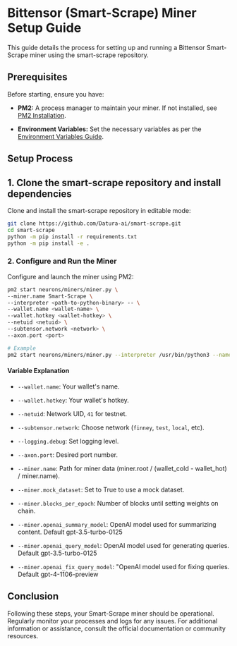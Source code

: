 # Bittensor (Smart-Scrape) Miner Setup Guide

This guide details the process for setting up and running a Bittensor Smart-Scrape miner using the smart-scrape repository.

## Prerequisites
Before starting, ensure you have:

- **PM2:** A process manager to maintain your miner. If not installed, see [PM2 Installation](https://pm2.io/docs/runtime/guide/installation/).

- **Environment Variables:** Set the necessary variables as per the [Environment Variables Guide](./env_variables.md).

## Setup Process

## 1. Clone the smart-scrape repository and install dependencies
Clone and install the smart-scrape repository in editable mode:

```sh
git clone https://github.com/Datura-ai/smart-scrape.git
cd smart-scrape
python -m pip install -r requirements.txt
python -m pip install -e .
```

### 2. Configure and Run the Miner
Configure and launch the miner using PM2:

```sh
pm2 start neurons/miners/miner.py \
--miner.name Smart-Scrape \
--interpreter <path-to-python-binary> -- \
--wallet.name <wallet-name> \
--wallet.hotkey <wallet-hotkey> \
--netuid <netuid> \
--subtensor.network <network> \
--axon.port <port>

# Example
pm2 start neurons/miners/miner.py --interpreter /usr/bin/python3 --name miner_1 -- --wallet.name miner --wallet.hotkey default --subtensor.network testnet --netuid 41 --axon.port 14001
```

#### Variable Explanation
- `--wallet.name`: Your wallet's name.
- `--wallet.hotkey`: Your wallet's hotkey.
- `--netuid`: Network UID, `41` for testnet.
- `--subtensor.network`: Choose network (`finney`, `test`, `local`, etc).
- `--logging.debug`: Set logging level.
- `--axon.port`: Desired port number.

- `--miner.name`: Path for miner data (miner.root / (wallet_cold - wallet_hot) / miner.name).
- `--miner.mock_dataset`: Set to True to use a mock dataset.
- `--miner.blocks_per_epoch`: Number of blocks until setting weights on chain.
- `--miner.openai_summary_model`: OpenAI model used for summarizing content. Default gpt-3.5-turbo-0125
- `--miner.openai_query_model`: OpenAI model used for generating queries. Default gpt-3.5-turbo-0125
- `--miner.openai_fix_query_model`: "OpenAI model used for fixing queries. Default gpt-4-1106-preview


## Conclusion
Following these steps, your Smart-Scrape miner should be operational. Regularly monitor your processes and logs for any issues. For additional information or assistance, consult the official documentation or community resources.